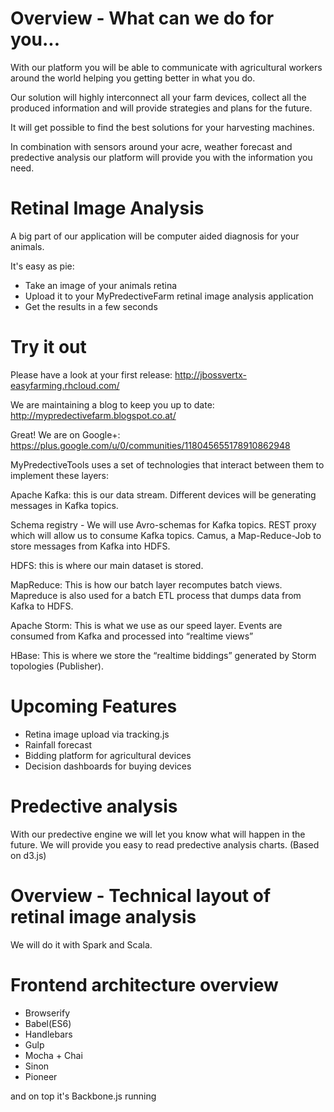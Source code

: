 Overview - What can we do for you...
====================================

With our platform you will be able to communicate with agricultural workers around the world helping you getting better in what you do.

Our solution will highly interconnect all your farm devices, collect all the produced information and will provide strategies and plans for the future.

It will get possible to find the best solutions for your harvesting machines.

In combination with sensors around your acre, weather forecast and predective analysis our platform will provide you with the information you need.

Retinal Image Analysis
======================

A big part of our application will be computer aided diagnosis for your animals.

It's easy as pie: 

- Take an image of your animals retina
- Upload it to your MyPredectiveFarm retinal image analysis application
- Get the results in a few seconds

Try it out
==========

Please have a look at your first release: http://jbossvertx-easyfarming.rhcloud.com/

We are maintaining a blog to keep you up to date:  http://mypredectivefarm.blogspot.co.at/

Great! We are on Google+: https://plus.google.com/u/0/communities/118045655178910862948

MyPredectiveTools uses a set of technologies that interact between them to implement these layers:

Apache Kafka: this is our data stream. Different devices will be generating messages in Kafka topics.

Schema registry - We will use Avro-schemas for Kafka topics.
REST proxy which will allow us to consume Kafka topics.
Camus, a Map-Reduce-Job to store messages from Kafka into HDFS.

HDFS: this is where our main dataset is stored.

MapReduce: This is how our batch layer recomputes batch views. Mapreduce is also used for a batch ETL process that dumps data from Kafka to HDFS.

Apache Storm: This is what we use as our speed layer. Events are consumed from Kafka and processed into “realtime views”

HBase: This is where we store the “realtime biddings” generated by Storm topologies (Publisher).

Upcoming Features
=================

 - Retina image upload via tracking.js
 - Rainfall forecast
 - Bidding platform for agricultural devices
 - Decision dashboards for buying devices
 
Predective analysis
===================

With our predective engine we will let you know what will happen in the future.
We will provide you easy to read predective analysis charts. (Based on d3.js)

Overview - Technical layout of retinal image analysis
=====================================================

We will do it with Spark and Scala.

Frontend architecture overview
==============================

- Browserify
- Babel(ES6)
- Handlebars
- Gulp
- Mocha + Chai
- Sinon
- Pioneer

and on top it's Backbone.js running
 

